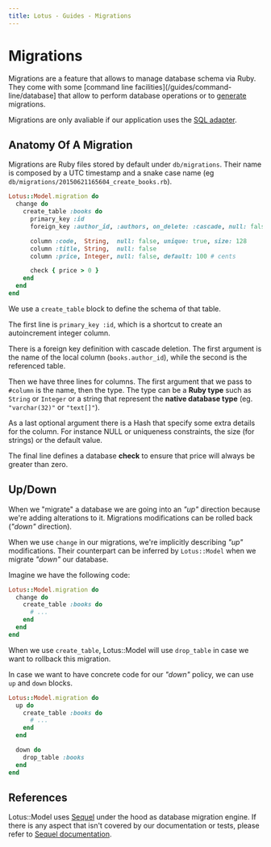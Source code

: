 ```yaml
---
title: Lotus - Guides - Migrations
---
```


# Migrations

Migrations are a feature that allows to manage database schema via Ruby.
They come with some [command line facilities](/guides/command-line/database] that allow to perform database operations or to [generate](/guides/command-line/generators) migrations.

Migrations are only avaliable if our application uses the [SQL adapter](/guides/models/overview).

## Anatomy Of A Migration

Migrations are Ruby files stored by default under `db/migrations`.
Their name is composed by a UTC timestamp and a snake case name (eg `db/migrations/20150621165604_create_books.rb`).

```ruby
Lotus::Model.migration do
  change do
    create_table :books do
      primary_key :id
      foreign_key :author_id, :authors, on_delete: :cascade, null: false

      column :code,  String,  null: false, unique: true, size: 128
      column :title, String,  null: false
      column :price, Integer, null: false, default: 100 # cents

      check { price > 0 }
    end
  end
end
```

We use a `create_table` block to define the schema of that table.

The first line is `primary_key :id`, which is a shortcut to create an autoincrement integer column.

There is a foreign key definition with cascade deletion.
The first argument is the name of the local column (`books.author_id`), while the second is the referenced table.

Then we have three lines for columns.
The first argument that we pass to `#column` is the name, then the type.
The type can be a **Ruby type** such as `String` or `Integer` or a string that represent the **native database type** (eg. `"varchar(32)"` or `"text[]"`).

As a last optional argument there is a Hash that specify some extra details for the column. For instance NULL or uniqueness constraints, the size (for strings) or the default value.

The final line defines a database **check** to ensure that price will always be greater than zero.

## Up/Down

When we "migrate" a database we are going into an _"up"_ direction because we're adding alterations to it.
Migrations modifications can be rolled back (_"down"_ direction).

When we use `change` in our migrations, we're implicitly describing _"up"_ modifications.
Their counterpart can be inferred by `Lotus::Model` when we migrate _"down"_ our database.

Imagine we have the following code:

```ruby
Lotus::Model.migration do
  change do
    create_table :books do
      # ...
    end
  end
end
```

When we use `create_table`, Lotus::Model will use `drop_table` in case we want to rollback this migration.

In case we want to have concrete code for our _"down"_ policy, we can use `up` and `down` blocks.

```ruby
Lotus::Model.migration do
  up do
    create_table :books do
      # ...
    end
  end

  down do
    drop_table :books
  end
end
```

## References

Lotus::Model uses [Sequel](http://sequel.jeremyevans.net/) under the hood as database migration engine. If there is any aspect that isn't covered by our documentation or tests, please refer to [Sequel documentation](http://sequel.jeremyevans.net/rdoc/files/doc/schema_modification_rdoc.html).
